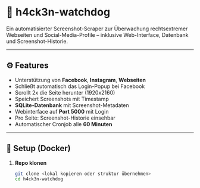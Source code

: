 # 🐾 h4ck3n-watchdog

Ein automatisierter Screenshot-Scraper zur Überwachung rechtsextremer Webseiten und Social-Media-Profile – inklusive Web-Interface, Datenbank und Screenshot-Historie.

---

## ⚙️ Features

- Unterstützung von **Facebook**, **Instagram**, **Webseiten**
- Schließt automatisch das Login-Popup bei Facebook
- Scrollt 2x die Seite herunter (1920x2160)
- Speichert Screenshots mit Timestamp
- **SQLite-Datenbank** mit Screenshot-Metadaten
- Webinterface auf **Port 5000** mit Login
- Pro Seite: Screenshot-Historie einsehbar
- Automatischer Cronjob alle **60 Minuten**

---

## 🚀 Setup (Docker)

1. **Repo klonen**  
   ```bash
   git clone <lokal kopieren oder struktur übernehmen>
   cd h4ck3n-watchdog
